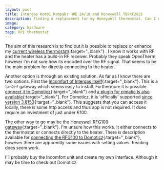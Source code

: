 ```yaml
---
layout: post
title: Intergas Kombi Kompakt HRE 24/18 and Honeywell T87RF2025
description: Finding a replacement for my Honeywell thermostat. Can I do it myself?
image: 
category: hardware
tags: RPI thermostat
---
```

The aim of this research is to find out it is possible to replace or enhance my [current wireless thermostat][honeywell-T87RF2025]{:target="_blank"}
. I know it works with RF and the heater has a build-in RF receiver. Probably they speak OpenTherm, however I'm not sure how its encoded over the RF signal. That seems to be the main problem for directly connecting to the heater. 

Another option is through an existing solution. As far as I know there are two options. First the [Incomfort of Intergas itself][incomfort]{:target="_blank"}. This is a `lan2rf` gateway which seems easy to install. Furthermore it is possible [connect it to Domoticz][incomfort-domoticz]{:target="_blank"} and [a plugin for pimatic is also available][incomfort-pimatic]{:target="_blank"}. For Domoticz, it is 'officially' supported [since version 3.8153][domoticz-releasenotes]{:target="_blank"}. This suggests that you can access it locally, there is some http access and thus app is not required. It does require an investment of just under €100. 

The other way to go may be the [Honeywell RFG100 gateway][honeywell-rfg100]{:target="_blank"}. I'm unsure how this works. It either connects to the thermostat or connects directly to the heater. There is description available for [connecting the RFG100 to Domoticz][ffg100-domoticz]{:target="_blank"}, however there are apparently some issues with setting values. Reading does seem work.

I'll probably buy the Incomfort unit and create my own interface. Although it may be time to check out Domoticz.


[incomfort]: http://www.intergas-verwarming.nl/consument/product/incomfort-2/
[incomfort-domoticz]: https://www.domoticz.com/forum/viewtopic.php?t=7745
[incomfort-pimatic]: https://pimatic.org/plugins/pimatic-intergasincomfort/
[honeywell-rfg100]: www.honeywelluk.com/Documents/Full-Specification/pdf/RFG100.pdf
[ffg100-domoticz]: https://www.domoticz.com/wiki/Evohome
[honeywell-T87RF2025]: https://products.ecc.emea.honeywell.com/europe/pdf/t87-y87-en0h8598-uk07r0516.pdf
[domoticz-releasenotes]: https://www.domoticz.com/forum/viewtopic.php?f=3&t=18597#p143437

